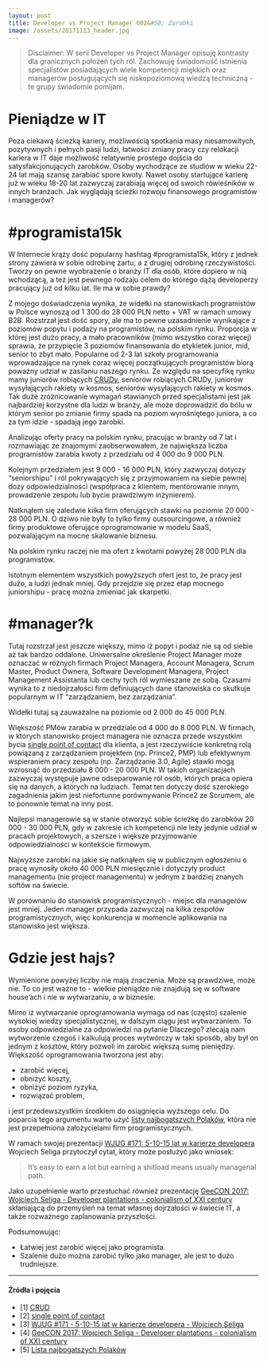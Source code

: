 ```yaml
---
layout: post
title: Developer vs Project Manager 002&#58; Zarobki
image: /assets/20171113_header.jpg
---
```


> Disclaimer: W serii Developer vs Project Manager opisuję kontrasty dla granicznych położeń tych ról. Zachowuję świadomość istnienia specjalistów posiadających wiele kompetencji miękkich oraz managerów posługujących się niskopoziomową wiedzą techniczną - te grupy świadomie pomijam.

# Pieniądze w IT

Poza ciekawą ścieżką kariery, możliwością spotkania masy niesamowitych, pozytywnych i pełnych pasji ludzi, łatwości zmiany pracy czy relokacji kariera w IT daje możliwość relatywnie prostego dojścia do satysfakcjonujących zarobków. Osoby wychodzące ze studiów w wieku 22-24 lat mają szansę zarabiać spore kwoty. Nawet osoby startujące karierę już w wieku 18-20 lat zazwyczaj zarabiają więcej od swoich rówieśników w innych branżach. Jak wyglądają ścieżki rozwoju finansowego programistów i managerów?

# #programista15k

W Internecie krąży dość popularny hashtag #programista15k, który z jednek strony zawiera w sobie odrobinę żartu, a z drugiej odrobinę rzeczywistości. Tworzy on pewne wyobrażenie o branży IT dla osób, które dopiero w nią wchodzącą, a też jest pewnego rodzaju celem do którego dążą developerzy pracujący już od kilku lat. Ile ma w sobie prawdy?

Z mojego doświadczenia wynika, że widełki na stanowiskach programistów w Polsce wynoszą od 1 300 do 28 000 PLN netto + VAT w ramach umowy B2B. Rozstrzał jest dość spory, ale ma to pewne uzasadnienie wynikające z poziomów popytu i podaży na programistów, na polskim rynku. Proporcja w której jest dużo pracy, a mało pracowników (mimo wszystko coraz więcej) sprawia, że przypięcie 3 poziomów finansowania do etykietek junior, mid, senior to zbyt mało. Popularne od 2-3 lat szkoły programowania wprowadzające na rynek coraz więcej początkujących programistów biorą poważny udział w zasilaniu naszego rynku. Ze względu na specyfikę rynku mamy juniorów robiących [CRUDy](https://pl.wikipedia.org/wiki/CRUD), seniorów robiących CRUDy, juniorów wysyłających rakiety w kosmos, seniorów wysyłających rakiety w kosmos. Tak duże zróżnicowanie wymagań stawianych przed specjalistami jest jak najbardziej korzystne dla ludzi w branży, ale może doprowadzić do bólu w którym senior po zmianie firmy spada na poziom wyrośniętego juniora, a co za tym idzie - spadają jego zarobki.

Analizując oferty pracy na polskim rynku, pracując w branży od 7 lat i rozmawiając ze znajomymi zaobserwowałem, że największa liczba programistów zarabia kwoty z przedziału od 4 000 do 9 000 PLN.

Kolejnym przedziałem jest 9 000 - 16 000 PLN, który zazwyczaj dotyczy “seniorshipu” i ról pokrywających się z przyjmowaniem na siebie pewnej dozy odpowiedzialności (współpraca z klientem, mentorowanie innym, prowadzenie zespołu lub bycie prawdziwym inżynierem).

Natknąłem się zaledwie kilka firm oferujących stawki na poziomie 20 000 - 28 000 PLN. O dziwo nie były to tylko firmy outsourcingowe, a również firmy produktowe oferujące oprogramowanie w modelu SaaS, pozwalającym na mocne skalowanie biznesu.

Na polskim rynku raczej nie ma ofert z kwotami powyżej 28 000 PLN dla programistów.

Istotnym elementem wszystkich powyższych ofert jest to, że pracy jest dużo, a ludzi jednak mniej. Gdy przejdzie się przez etap mocnego juniorshipu - pracę można zmieniać jak skarpetki.

# #manager?k

Tutaj rozstrzał jest jeszcze większy, mimo iż popyt i podaż nie są od siebie aż tak bardzo oddalone. Uniwersalne określenie Project Manager może oznaczać w różnych firmach Project Managera, Account Managera, Scrum Master, Product Ownera, Software Development Managera, Project Management Assistanta lub cechy tych ról wymieszane ze sobą. Czasami wynika to z niedojrzałości firm definiujących dane stanowiska co skutkuje popularnym w IT “zarządzaniem, bez zarządzania”.

Widełki tutaj są zauważalne na poziomie od 2 000 do 45 000 PLN.

Większość PMów zarabia w przedziale od 4 000 do 8 000 PLN. W firmach, w których stanowisko project managera nie oznacza przede wszystkim bycia [single point of contact](https://en.wikipedia.org/wiki/Point_of_contact) dla klienta, a jest rzeczywiście konkretną rolą powiązaną z zarządzaniem projektem (np. Prince2, PMP) lub efektywnym wspieraniem pracy zespołu (np. Zarządzanie 3.0, Agile) stawki mogą wzrosnąć do przedziału 8 000 - 20 000 PLN. W takich organizacjach zazwyczaj występuje jawne odseparowanie ról osób, których praca opiera się na danych, a których na ludziach. Temat ten dotyczy dość szerokiego zagadnienia jakim jest niefortunne porównywanie Prince2 ze Scrumem, ale to ponownie temat na inny post.

Najlepsi managerowie są w stanie otworzyć sobie ścieżkę do zarobków 20 000 - 30 000 PLN, gdy w zakresie ich kompetencji nie leży jedynie udział w pracach projektowych, a szersze i większe przyjmowanie odpowiedzialności w kontekście firmowym.

Najwyższe zarobki na jakie się natknąłem się w publicznym ogłoszeniu o pracę wynosiły około 40 000 PLN miesięcznie i dotyczyły product managementu (nie project managementu) w jednym z bardziej znanych softów na świecie.

W porównaniu do stanowisk programistycznych - miejsc dla managerów jest mniej. Jeden manager przypada zazwyczaj na kilka zespołów programistycznych, więc konkurencja w momencie aplikowania na stanowisko jest większa.

# Gdzie jest hajs?

Wymienione powyżej liczby nie mają znaczenia. Może są prawdziwe, może nie. To co jest ważne to - wielkie pieniądze nie znajdują się w software house’ach i nie w wytwarzaniu, a w biznesie.

Mimo iż wytwarzanie oprogramowania wymaga od nas (często) szalenie wysokiej wiedzy specjalistycznej, w dalszym ciągu jest wytwarzaniem. To osoby odpowiedzialne za odpowiedzi na pytanie Dlaczego? zlecają nam wytworzenie czegoś i kalkulują proces wytwórczy w taki sposób, aby był on jednym z kosztów, który pozwoli im zarobić większą sumę pieniędzy. Większość oprogramowania tworzona jest aby:

* zarobić więcej,
* obniżyć koszty,
* obniżyć poziom ryzyka,
* rozwiązać problem,

i jest przedewszystkim środkiem do osiągnięcia wyższego celu. Do poparcia tego argumentu warto użyć [listy najbogatszych Polaków](https://pl.wikipedia.org/wiki/Lista_100_najbogatszych_Polak%C3%B3w_tygodnika_%E2%80%9EWprost%E2%80%9D), która nie jest przepełniona założycielami firm programistycznych.

W ramach swojej prezentacji [WJUG #171: 5-10-15 lat w karierze developera](https://www.youtube.com/watch?v=1OmmeShKxpM&) Wojciech Seliga przytoczył cytat, który może posłużyć jako wniosek:

> It’s easy to earn a lot but earning a shitload means usually managerial path.

Jako uzupełnienie warto przesłuchać również prezentację [GeeCON 2017: Wojciech Seliga - Developer plantations - colonialism of XXI century](https://www.youtube.com/watch?v=Y3AsFs4GVXY) skłaniającą do przemyśleń na temat własnej dojrzałości w świecie IT, a także rozważnego zaplanowania przyszłości.

Podsumowując:

*   Łatwiej jest zarobić więcej jako programista.
*   Szalenie dużo można zarobić tylko jako manager, ale jest to dużo trudniejsze.

* * *

#### Źródła i pojęcia

*   \[1\] [CRUD](https://pl.wikipedia.org/wiki/CRUD)
*   \[2\] [single point of contact](https://en.wikipedia.org/wiki/Point_of_contact)
*   \[3\] [WJUG #171 - 5-10-15 lat w karierze developera - Wojciech Seliga](https://www.youtube.com/watch?v=1OmmeShKxpM&)
*   \[4\] [GeeCON 2017: Wojciech Seliga - Developer plantations - colonialism of XXI century](https://www.youtube.com/watch?v=Y3AsFs4GVXY)
*   \[5\] [Lista najbogatszych Polaków](https://pl.wikipedia.org/wiki/Lista_100_najbogatszych_Polak%C3%B3w_tygodnika_%E2%80%9EWprost%E2%80%9D)
